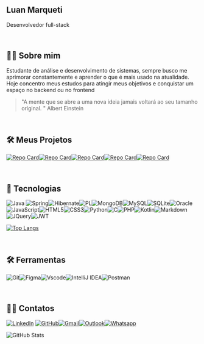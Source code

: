 ## Luan Marqueti
  Desenvolvedor full-stack

&nbsp;&nbsp;
## 🧑🏻 Sobre mim 
  Estudante de análise e desenvolvimento de sistemas, sempre busco me aprimorar constantemente e aprender o que é mais usado na atualidade.
  Hoje concentro meus estudos para atingir meus objetivos e conquistar um espaço no backend ou no frontend

> "A mente que se abre a uma nova ideia jamais voltará ao seu tamanho original. "
>  Albert Einstein

&nbsp;&nbsp;
## 🛠️ Meus Projetos
[![Repo Card](https://github-readme-stats.vercel.app/api/pin/?username=Luan1611&repo=project-sticky-notes-js&bg_color=000&border_color=30A3DC&show_icons=true&icon_color=30A3DC&title_color=E94D5F&text_color=FFF)](https://github.com/Luan1611/project-sticky-notes-js)[![Repo Card](https://github-readme-stats.vercel.app/api/pin/?username=Luan1611&repo=lava-rapido&bg_color=000&border_color=30A3DC&show_icons=true&icon_color=30A3DC&title_color=E94D5F&text_color=FFF)](https://github.com/Luan1611/lava-rapido)[![Repo Card](https://github-readme-stats.vercel.app/api/pin/?username=Luan1611&repo=project-imc-tables-with-webservice-js&bg_color=000&border_color=30A3DC&show_icons=true&icon_color=30A3DC&title_color=E94D5F&text_color=FFF)](https://github.com/Luan1611/project-imc-tables-with-webservice-js)[![Repo Card](https://github-readme-stats.vercel.app/api/pin/?username=Luan1611&repo=programming-exercises&bg_color=000&border_color=30A3DC&show_icons=true&icon_color=30A3DC&title_color=E94D5F&text_color=FFF)](https://github.com/Luan1611/programming-exercises)[![Repo Card](https://github-readme-stats.vercel.app/api/pin/?username=Luan1611&repo=project-mechanic-api-spring&bg_color=000&border_color=30A3DC&show_icons=true&icon_color=30A3DC&title_color=E94D5F&text_color=FFF)](https://github.com/Luan1611/project-mechanic-api-spring)


&nbsp;&nbsp;
## 💾 Tecnologias
![Java](https://img.shields.io/badge/java-%23ED8B00.svg?style=for-the-badge&logo=openjdk&logoColor=white)
![Spring](https://img.shields.io/badge/spring-%236DB33F.svg?style=for-the-badge&logo=spring&logoColor=white)![Hibernate](https://img.shields.io/badge/Hibernate-59666C?style=for-the-badge&logo=Hibernate&logoColor=white)![PL](https://img.shields.io/badge/PL%2FSQL-FFFFFF?style=for-the-badge&logo=oracle&logoColor=FF0000&labelColor=FFFFFF&color=FF0000)![MongoDB](https://img.shields.io/badge/MongoDB-%234ea94b.svg?style=for-the-badge&logo=mongodb&logoColor=white)![MySQL](https://img.shields.io/badge/MySQL-00000F?style=for-the-badge&logo=mysql&logoColor=white)![SQLite](https://img.shields.io/badge/SQLite-000?style=for-the-badge&logo=sqlite&logoColor=07405E)![Oracle](https://img.shields.io/badge/Oracle-F80000?style=for-the-badge&logo=oracle&logoColor=white)![JavaScript](https://img.shields.io/badge/JavaScript-F7DF1E?style=for-the-badge&logo=javascript&logoColor=black)![HTML5](https://img.shields.io/badge/HTML5-E34F26?style=for-the-badge&logo=html5&logoColor=white)![CSS3](https://img.shields.io/badge/CSS3-1572B6?style=for-the-badge&logo=css3&logoColor=white)![Python](https://img.shields.io/badge/Python-3776AB?style=for-the-badge&logo=python&logoColor=white)![C](https://img.shields.io/badge/C-00599C?style=for-the-badge&logo=c&logoColor=white)![PHP](https://img.shields.io/badge/PHP-777BB4?style=for-the-badge&logo=php&logoColor=white)![Kotlin](https://img.shields.io/badge/Kotlin-0095D5?&style=for-the-badge&logo=kotlin&logoColor=white)![Markdown](https://img.shields.io/badge/Markdown-000000?style=for-the-badge&logo=markdown&logoColor=white)![JQuery](https://img.shields.io/badge/jQuery-0769AD?style=for-the-badge&logo=jquery&logoColor=white)![JWT](https://img.shields.io/badge/json%20web%20tokens-323330?style=for-the-badge&logo=json-web-tokens&logoColor=pink)

[![Top Langs](https://github-readme-stats-git-masterrstaa-rickstaa.vercel.app/api/top-langs/?username=Luan1611&bg_color=000&layout=compact&border_color=30A3DC&title_color=E94D5F&text_color=FFF)](https://github.com/anuraghazra/github-readme-stats)

&nbsp;&nbsp;
## 🛠️ Ferramentas
![Git](https://img.shields.io/badge/GIT-E44C30?style=for-the-badge&logo=git&logoColor=white)![Figma](https://img.shields.io/badge/Figma-696969?style=for-the-badge&logo=figma&logoColor=figma)![Vscode](https://img.shields.io/badge/Vscode-007ACC?style=for-the-badge&logo=visual-studio-code&logoColor=white)![IntelliJ IDEA](https://img.shields.io/badge/IntelliJIDEA-000000.svg?style=for-the-badge&logo=intellij-idea&logoColor=white)![Postman](https://img.shields.io/badge/Postman-FF6C37.svg?style=for-the-badge&logo=Postman&logoColor=white)

&nbsp;&nbsp;
## 🙏🏻 Contatos
[![LinkedIn](https://img.shields.io/badge/LinkedIn-0077B5?style=for-the-badge&logo=linkedin&logoColor=white)](https://www.linkedin.com/in/luan-marqueti/) [![GitHub](https://img.shields.io/badge/GitHub-100000?style=for-the-badge&logo=github&logoColor=white)](https://github.com/Luan1611)[![Gmail](https://img.shields.io/badge/Gmail-333333?style=for-the-badge&logo=gmail&logoColor=red)](mailto:luan1611@gmail.com)[![Outlook](https://img.shields.io/badge/Microsoft_Outlook-0078D4?style=for-the-badge&logo=microsoft-outlook&logoColor=white)](mailto:luan_1611@hotmail.com)[![Whatsapp](https://img.shields.io/badge/WhatsApp-25D366?style=for-the-badge&logo=whatsapp&logoColor=white)](https://wa.me/5516997234240)


![GitHub Stats](https://github-readme-stats.vercel.app/api?username=Luan1611&theme=transparent&bg_color=000&border_color=30A3DC&show_icons=true&icon_color=30A3DC&title_color=E94D5F&text_color=FFF&hide_title=true&hide=stars)


